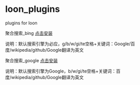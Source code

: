 # loon_plugins
plugins for loon

聚合搜索_bing [点击安装](https://www.nsloon.com/openloon/import?plugin=https://raw.githubusercontent.com/niuzhd/loon_plugins/refs/heads/main/%E8%81%9A%E5%90%88%E6%90%9C%E7%B4%A2_bing.plugin)

说明：默认搜索引擎为必应，g/b/w/gi/te空格+关键词：Google/百度/wikipedia/github/Google翻译为英文


聚合搜索_google [点击安装](https://www.nsloon.com/openloon/import?plugin=https://raw.githubusercontent.com/niuzhd/loon_plugins/refs/heads/main/%E8%81%9A%E5%90%88%E6%90%9C%E7%B4%A2_google.plugin)

说明：默认搜索引擎为Google，b/w/gi/te空格+关键词：百度/wikipedia/github/Google翻译为英文
